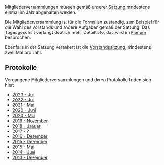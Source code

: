Mitgliederversammlungen müssen gemäß unserer [Satzung](https://openlab-augsburg.de/verein/satzung/) mindestens einmal im Jahr abgehalten werden.

Die Mitgliederversammlung ist für die Formalien zuständig, zum Beispiel für die Wahl des Vorstands und andere Aufgaben gemäß der Satzung. Das Tagesgeschäft verlangt deutlich mehr Detailtiefe, das wird im [Plenum](Plenum/Infos) besprochen.

Ebenfalls in der Satzung verankert ist die [Vorstandssitzung](Vorstandssitzung), mindestens zwei Mal pro Jahr.

## Protokolle

Vergangene Mitgliederversammlungen und deren Protokolle finden sich hier:

* [2023 - Juli](MV2023)
* [2022 - Juli](MV2022)
* [2021 - Mai](MV2021)
* [2020 - Juni](MV2020-Juni)
* [2020 - Mai](MV2020-Mai)
* [2019 - November](MV2019)
* [2018 - Januar](MV2018)
* 2017 - ?
* [2016 - Dezember](MV2016)
* [2015 - Dezember](MV2015)
* [2015 - Mai](MV2015-Mai)
* [2014 - Juni](MV2014)
* [2013 - Dezember](MV2013)
